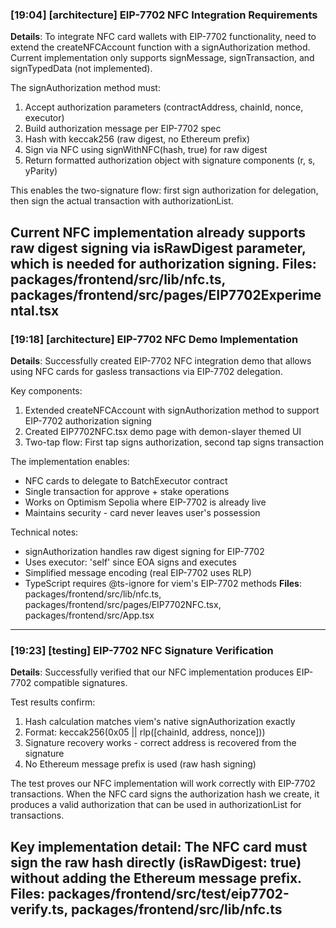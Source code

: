 ### [19:04] [architecture] EIP-7702 NFC Integration Requirements
**Details**: To integrate NFC card wallets with EIP-7702 functionality, need to extend the createNFCAccount function with a signAuthorization method. Current implementation only supports signMessage, signTransaction, and signTypedData (not implemented).

The signAuthorization method must:
1. Accept authorization parameters (contractAddress, chainId, nonce, executor)
2. Build authorization message per EIP-7702 spec
3. Hash with keccak256 (raw digest, no Ethereum prefix)
4. Sign via NFC using signWithNFC(hash, true) for raw digest
5. Return formatted authorization object with signature components (r, s, yParity)

This enables the two-signature flow: first sign authorization for delegation, then sign the actual transaction with authorizationList.

Current NFC implementation already supports raw digest signing via isRawDigest parameter, which is needed for authorization signing.
**Files**: packages/frontend/src/lib/nfc.ts, packages/frontend/src/pages/EIP7702Experimental.tsx
---

### [19:18] [architecture] EIP-7702 NFC Demo Implementation
**Details**: Successfully created EIP-7702 NFC integration demo that allows using NFC cards for gasless transactions via EIP-7702 delegation.

Key components:
1. Extended createNFCAccount with signAuthorization method to support EIP-7702 authorization signing
2. Created EIP7702NFC.tsx demo page with demon-slayer themed UI
3. Two-tap flow: First tap signs authorization, second tap signs transaction

The implementation enables:
- NFC cards to delegate to BatchExecutor contract
- Single transaction for approve + stake operations
- Works on Optimism Sepolia where EIP-7702 is already live
- Maintains security - card never leaves user's possession

Technical notes:
- signAuthorization handles raw digest signing for EIP-7702
- Uses executor: 'self' since EOA signs and executes
- Simplified message encoding (real EIP-7702 uses RLP)
- TypeScript requires @ts-ignore for viem's EIP-7702 methods
**Files**: packages/frontend/src/lib/nfc.ts, packages/frontend/src/pages/EIP7702NFC.tsx, packages/frontend/src/App.tsx
---

### [19:23] [testing] EIP-7702 NFC Signature Verification
**Details**: Successfully verified that our NFC implementation produces EIP-7702 compatible signatures.

Test results confirm:
1. Hash calculation matches viem's native signAuthorization exactly
2. Format: keccak256(0x05 || rlp([chainId, address, nonce]))
3. Signature recovery works - correct address is recovered from the signature
4. No Ethereum message prefix is used (raw hash signing)

The test proves our NFC implementation will work correctly with EIP-7702 transactions. When the NFC card signs the authorization hash we create, it produces a valid authorization that can be used in authorizationList for transactions.

Key implementation detail: The NFC card must sign the raw hash directly (isRawDigest: true) without adding the Ethereum message prefix.
**Files**: packages/frontend/src/test/eip7702-verify.ts, packages/frontend/src/lib/nfc.ts
---

